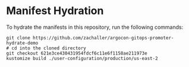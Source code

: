 # Manifest Hydration

To hydrate the manifests in this repository, run the following commands:

```shell
git clone https://github.com/zachaller/argocon-gitops-promoter-hydrate-demo
# cd into the cloned directory
git checkout 621e3ce430431954fdcf6c11e6f1158ae211973e
kustomize build ./user-configuration/production/us-east-2
```
